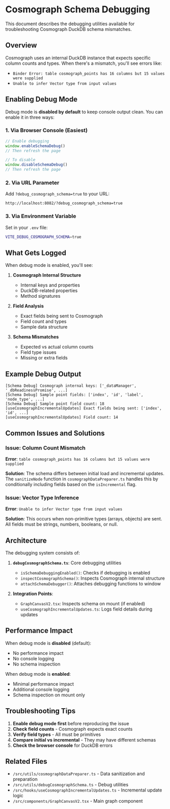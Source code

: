 # Cosmograph Schema Debugging

This document describes the debugging utilities available for troubleshooting Cosmograph DuckDB schema mismatches.

## Overview

Cosmograph uses an internal DuckDB instance that expects specific column counts and types. When there's a mismatch, you'll see errors like:
- `Binder Error: table cosmograph_points has 16 columns but 15 values were supplied`
- `Unable to infer Vector type from input values`

## Enabling Debug Mode

Debug mode is **disabled by default** to keep console output clean. You can enable it in three ways:

### 1. Via Browser Console (Easiest)
```javascript
// Enable debugging
window.enableSchemaDebug()
// Then refresh the page

// To disable
window.disableSchemaDebug()
// Then refresh the page
```

### 2. Via URL Parameter
Add `?debug_cosmograph_schema=true` to your URL:
```
http://localhost:8082/?debug_cosmograph_schema=true
```

### 3. Via Environment Variable
Set in your `.env` file:
```bash
VITE_DEBUG_COSMOGRAPH_SCHEMA=true
```

## What Gets Logged

When debug mode is enabled, you'll see:

1. **Cosmograph Internal Structure**
   - Internal keys and properties
   - DuckDB-related properties
   - Method signatures

2. **Field Analysis**
   - Exact fields being sent to Cosmograph
   - Field count and types
   - Sample data structure

3. **Schema Mismatches**
   - Expected vs actual column counts
   - Field type issues
   - Missing or extra fields

## Example Debug Output

```
[Schema Debug] Cosmograph internal keys: ['_dataManager', '_dbReadinessPromise', ...]
[Schema Debug] Sample point fields: ['index', 'id', 'label', 'node_type', ...]
[Schema Debug] Sample point field count: 18
[useCosmographIncrementalUpdates] Exact fields being sent: ['index', 'id', ...]
[useCosmographIncrementalUpdates] Field count: 14
```

## Common Issues and Solutions

### Issue: Column Count Mismatch
**Error**: `table cosmograph_points has 16 columns but 15 values were supplied`

**Solution**: The schema differs between initial load and incremental updates. The `sanitizeNode` function in `cosmographDataPreparer.ts` handles this by conditionally including fields based on the `isIncremental` flag.

### Issue: Vector Type Inference
**Error**: `Unable to infer Vector type from input values`

**Solution**: This occurs when non-primitive types (arrays, objects) are sent. All fields must be strings, numbers, booleans, or null.

## Architecture

The debugging system consists of:

1. **`debugCosmographSchema.ts`**: Core debugging utilities
   - `isSchemaDebuggingEnabled()`: Checks if debugging is enabled
   - `inspectCosmographSchema()`: Inspects Cosmograph internal structure
   - `attachSchemaDebugger()`: Attaches debugging functions to window

2. **Integration Points**:
   - `GraphCanvasV2.tsx`: Inspects schema on mount (if enabled)
   - `useCosmographIncrementalUpdates.ts`: Logs field details during updates

## Performance Impact

When debug mode is **disabled** (default):
- No performance impact
- No console logging
- No schema inspection

When debug mode is **enabled**:
- Minimal performance impact
- Additional console logging
- Schema inspection on mount only

## Troubleshooting Tips

1. **Enable debug mode first** before reproducing the issue
2. **Check field counts** - Cosmograph expects exact counts
3. **Verify field types** - All must be primitives
4. **Compare initial vs incremental** - They may have different schemas
5. **Check the browser console** for DuckDB errors

## Related Files

- `/src/utils/cosmographDataPreparer.ts` - Data sanitization and preparation
- `/src/utils/debugCosmographSchema.ts` - Debug utilities
- `/src/hooks/useCosmographIncrementalUpdates.ts` - Incremental update logic
- `/src/components/GraphCanvasV2.tsx` - Main graph component
